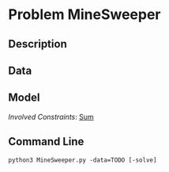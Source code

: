 # Problem MineSweeper

## Description



## Data



## Model

*Involved Constraints*: [Sum](https://pycsp.org/documentation/constraints/Sum)


## Command Line

```shell
python3 MineSweeper.py -data=TODO [-solve]
```



